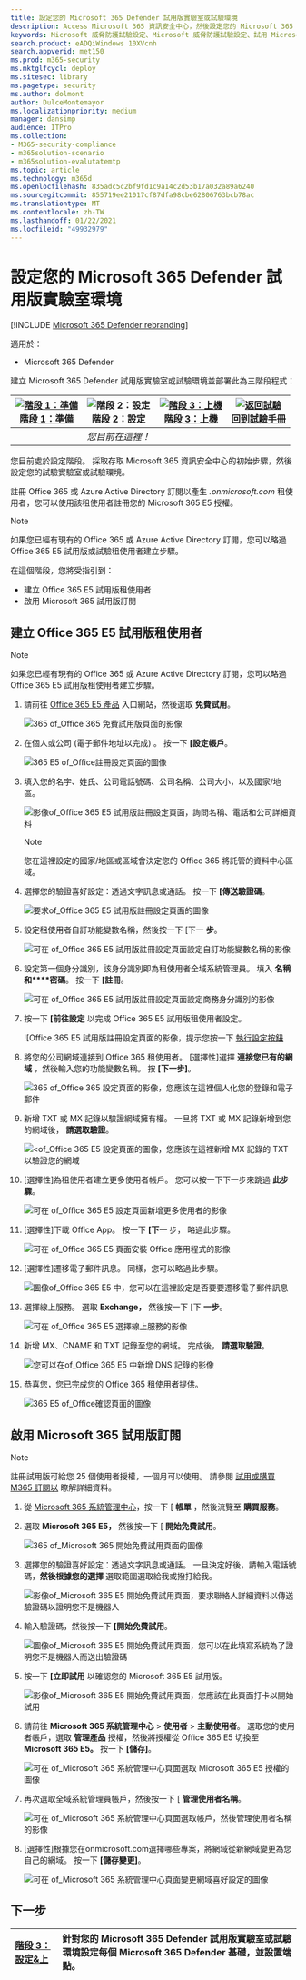 ```yaml
---
title: 設定您的 Microsoft 365 Defender 試用版實驗室或試驗環境
description: Access Microsoft 365 資訊安全中心，然後設定您的 Microsoft 365 Defender 試用版實驗室環境
keywords: Microsoft 威脅防護試驗設定、Microsoft 威脅防護試驗設定、試用 Microsoft 威脅防護、Microsoft 威脅防護評估實驗室設定
search.product: eADQiWindows 10XVcnh
search.appverid: met150
ms.prod: m365-security
ms.mktglfcycl: deploy
ms.sitesec: library
ms.pagetype: security
ms.author: dolmont
author: DulceMontemayor
ms.localizationpriority: medium
manager: dansimp
audience: ITPro
ms.collection:
- M365-security-compliance
- m365solution-scenario
- m365solution-evalutatemtp
ms.topic: article
ms.technology: m365d
ms.openlocfilehash: 835adc5c2bf9fd1c9a14c2d53b17a032a89a6240
ms.sourcegitcommit: 855719ee21017cf87dfa98cbe62806763bcb78ac
ms.translationtype: MT
ms.contentlocale: zh-TW
ms.lasthandoff: 01/22/2021
ms.locfileid: "49932979"
---
```

# <a name="set-up-your-microsoft-365-defender-trial-lab-environment"></a>設定您的 Microsoft 365 Defender 試用版實驗室環境 

[!INCLUDE [Microsoft 365 Defender rebranding](../includes/microsoft-defender.md)]


適用於：
- Microsoft 365 Defender 


建立 Microsoft 365 Defender 試用版實驗室或試驗環境並部署此為三階段程式：

|[![階段 1：準備](../../media/phase-diagrams/prepare.png)](prepare-mtpeval.md)<br/>[階段 1：準備](prepare-mtpeval.md) |![階段 2：設定](../../media/phase-diagrams/setup.png)<br/>階段 2：設定 |[![階段 3：上機](../../media/phase-diagrams/onboard.png)](config-mtpeval.md)<br/>[階段 3：上機](config-mtpeval.md) | [![返回試驗](../../media/phase-diagrams/backtopilot.png)](mtp-pilot.md)<br/>[回到試驗手冊](mtp-pilot.md) |
|--|--|--|--|
||*您目前在這裡！*  | | |


您目前處於設定階段。 採取存取 Microsoft 365 資訊安全中心的初始步驟，然後設定您的試驗實驗室或試驗環境。

註冊 Office 365 或 Azure Active Directory 訂閱以產生 *.onmicrosoft.com* 租使用者，您可以使用該租使用者註冊您的 Microsoft 365 E5 授權。 

>[!NOTE]
>如果您已經有現有的 Office 365 或 Azure Active Directory 訂閱，您可以略過 Office 365 E5 試用版或試驗租使用者建立步驟。

在這個階段，您將受指引到：
- 建立 Office 365 E5 試用版租使用者
- 啟用 Microsoft 365 試用版訂閱


## <a name="create-an-office-365-e5-trial-tenant"></a>建立 Office 365 E5 試用版租使用者
>[!NOTE]
>如果您已經有現有的 Office 365 或 Azure Active Directory 訂閱，您可以略過 Office 365 E5 試用版租使用者建立步驟。

1. 請前往 [Office 365 E5 產品](https://www.microsoft.com/microsoft-365/business/office-365-enterprise-e5-business-software?activetab=pivot%3aoverviewtab) 入口網站，然後選取 **免費試用**。

   ![365 of_Office 365 免費試用版頁面的影像](../../media/mtp-eval-9.png)
  
2. 在個人或公司 (電子郵件地址以完成) 。 按一下 **[設定帳戶**。

   ![365 E5 of_Office註冊設定頁面的圖像](../../media/mtp-eval-10.png)

3. 填入您的名字、姓氏、公司電話號碼、公司名稱、公司大小，以及國家/地區。  

   ![影像of_Office 365 E5 試用版註冊設定頁面，詢問名稱、電話和公司詳細資料](../../media/mtp-eval-11.png)
   
   > [!NOTE]
   > 您在這裡設定的國家/地區或區域會決定您的 Office 365 將託管的資料中心區域。
  
4. 選擇您的驗證喜好設定：透過文字訊息或通話。 按一下 **[傳送驗證碼**。 

   ![要求of_Office 365 E5 試用版註冊設定頁面的圖像](../../media/mtp-eval-12.png)

5. 設定租使用者自訂功能變數名稱，然後按一下 [下一 **步**。

   ![可在 of_Office 365 E5 試用版註冊設定頁面設定自訂功能變數名稱的影像](../../media/mtp-eval-13.png)
 
6. 設定第一個身分識別，該身分識別即為租使用者全域系統管理員。 填入 **名稱和****密碼**。 按一下 **[註冊**。

   ![可在 of_Office 365 E5 試用版註冊設定頁面設定商務身分識別的影像](../../media/mtp-eval-14.png)

7. 按一下 **[前往設定** 以完成 Office 365 E5 試用版租使用者設定。

   ![Office 365 E5 試用版註冊設定頁面的影像，提示您按一下 [執行設定按鈕](../../media/mtp-eval-15.png)

8. 將您的公司網域連接到 Office 365 租使用者。 [選擇性]選擇 **連接您已有的網域** ，然後輸入您的功能變數名稱。 按 **[下一步]**。

   ![365 of_Office 365 設定頁面的影像，您應該在這裡個人化您的登錄和電子郵件](../../media/mtp-eval-16.png)
 
9. 新增 TXT 或 MX 記錄以驗證網域擁有權。 一旦將 TXT 或 MX 記錄新增到您的網域後， **請選取驗證**。

   ![<of_Office 365 E5 設定頁面的圖像，您應該在這裡新增 MX 記錄的 TXT 以驗證您的網域](../../media/mtp-eval-17.png)
 
10. [選擇性]為租使用者建立更多使用者帳戶。 您可以按一下下一步來跳過 **此步驟**。

    ![可在 of_Office 365 E5 設定頁面新增更多使用者的影像](../../media/mtp-eval-18.png)
 
11. [選擇性]下載 Office App。 按一下 **[下一** 步， 略過此步驟。 

    ![可在 of_Office 365 E5 頁面安裝 Office 應用程式的影像](../../media/mtp-eval-19.png)

12. [選擇性]遷移電子郵件訊息。 同樣，您可以略過此步驟。

    ![圖像of_Office 365 E5 中，您可以在這裡設定是否要要遷移電子郵件訊息](../../media/mtp-eval-20.png)
 
13. 選擇線上服務。 選取 **Exchange，** 然後按一下 [下 **一步**。 

    ![可在 of_Office 365 E5 選擇線上服務的影像](../../media/mtp-eval-21.png)

14. 新增 MX、CNAME 和 TXT 記錄至您的網域。 完成後， **請選取驗證**。

    ![您可以在of_Office 365 E5 中新增 DNS 記錄的影像](../../media/mtp-eval-22.png)
 
15. 恭喜您，您已完成您的 Office 365 租使用者提供。

    ![365 E5 of_Office確認頁面的圖像](../../media/mtp-eval-23.png)

## <a name="enable-microsoft-365-trial-subscription"></a>啟用 Microsoft 365 試用版訂閱

>[!NOTE]
>註冊試用版可給您 25 個使用者授權，一個月可以使用。 請參閱 [試用或購買 M365 訂閱以](https://docs.microsoft.com/microsoft-365/commerce/try-or-buy-microsoft-365#try-or-buy-a-microsoft-365-subscription-1) 瞭解詳細資料。

1. 從 [Microsoft 365 系統管理中心](https://admin.microsoft.com/)，按一下 [ **帳單** ，然後流覽至 **購買服務**。

2. 選取 **Microsoft 365 E5，** 然後按一下 [ **開始免費試用**。 

   ![365 of_Microsoft 365 開始免費試用頁面的圖像](../../media/mtp-eval-24.png)

3. 選擇您的驗證喜好設定：透過文字訊息或通話。 一旦決定好後，請輸入電話號碼，**然後根據您的選擇** 選取範圍選取給我或撥打給我。

   ![影像of_Microsoft 365 E5 開始免費試用頁面，要求聯絡人詳細資料以傳送驗證碼以證明您不是機器人](../../media/mtp-eval-25.png)
 
4. 輸入驗證碼，然後按一下 **[開始免費試用**。

   ![圖像of_Microsoft 365 E5 開始免費試用頁面，您可以在此填寫系統為了證明您不是機器人而送出驗證碼](../../media/mtp-eval-26.png)

5. 按一下 **[立即試用** 以確認您的 Microsoft 365 E5 試用版。

   ![影像of_Microsoft 365 E5 開始免費試用頁面，您應該在此頁面打卡以開始試用](../../media/mtp-eval-27.png)
 
6. 請前往 **Microsoft 365 系統管理中心**  >  **使用者**  >  **主動使用者**。 選取您的使用者帳戶，選取 **管理產品** 授權，然後將授權從 Office 365 E5 切換至 **Microsoft 365 E5。** 按一下 **[儲存]**。

   ![可在 of_Microsoft 365 系統管理中心頁面選取 Microsoft 365 E5 授權的圖像](../../media/mtp-eval-28.png)
 
7. 再次選取全域系統管理員帳戶，然後按一下 [ **管理使用者名稱**。

   ![可在 of_Microsoft 365 系統管理中心頁面選取帳戶，然後管理使用者名稱的影像](../../media/mtp-eval-29.png)

8. [選擇性]根據您在onmicrosoft.com選擇哪些專案，將網域從新網域變更為您自己的網域。 按一下 **[儲存變更]**。

   ![可在 of_Microsoft 365 系統管理中心頁面變更網域喜好設定的圖像](../../media/mtp-eval-30.png)



## <a name="next-step"></a>下一步
|[階段 3：設定&上](config-mtpeval.md) | 針對您的 Microsoft 365 Defender 試用版實驗室或試驗環境設定每個 Microsoft 365 Defender 基礎，並設置端點。
|:-------|:-----|
